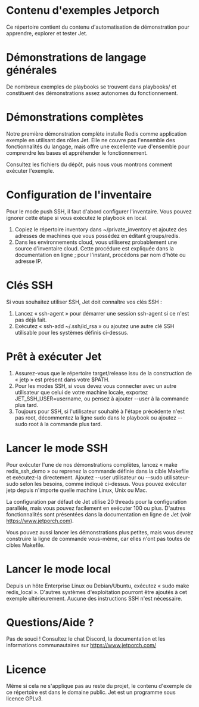 Contenu d'exemples Jetporch
===========================

Ce répertoire contient du contenu d'automatisation de démonstration pour apprendre, explorer et tester Jet.

Démonstrations de langage générales
===================================

De nombreux exemples de playbooks se trouvent dans playbooks/ et constituent des démonstrations assez autonomes du fonctionnement.

Démonstrations complètes
=======================

Notre première démonstration complète installe Redis comme application exemple en utilisant des rôles Jet. Elle ne couvre pas
l'ensemble des fonctionnalités du langage, mais offre une excellente vue d'ensemble pour comprendre les bases et
appréhender le fonctionnement.

Consultez les fichiers du dépôt, puis nous vous montrons comment exécuter l'exemple.

Configuration de l'inventaire
=============================

Pour le mode push SSH, il faut d'abord configurer l'inventaire. Vous pouvez ignorer cette étape si vous exécutez le playbook en local.

1. Copiez le répertoire inventory dans ~/private_inventory et ajoutez des adresses de machines que vous possédez en éditant groups/redis.
2. Dans les environnements cloud, vous utiliserez probablement une source d'inventaire cloud. Cette procédure est expliquée dans la documentation
en ligne ; pour l'instant, procédons par nom d'hôte ou adresse IP.

Clés SSH
========

Si vous souhaitez utiliser SSH, Jet doit connaître vos clés SSH :

1. Lancez « ssh-agent » pour démarrer une session ssh-agent si ce n'est pas déjà fait.
2. Exécutez « ssh-add ~/.ssh/id_rsa » ou ajoutez une autre clé SSH utilisable pour les systèmes définis ci-dessus.

Prêt à exécuter Jet
===================

1. Assurez-vous que le répertoire target/release issu de la construction de « jetp » est présent dans votre $PATH.
2. Pour les modes SSH, si vous devez vous connecter avec un autre utilisateur que celui de votre machine locale, exportez JET_SSH_USER=username, ou pensez à ajouter --user à la commande plus tard.
3. Toujours pour SSH, si l'utilisateur souhaité à l'étape précédente n'est pas root, décommentez la ligne sudo dans le playbook ou ajoutez --sudo root à la commande plus tard.

Lancer le mode SSH
==================

Pour exécuter l'une de nos démonstrations complètes, lancez « make redis_ssh_demo » ou reprenez la commande définie dans la cible Makefile et exécutez-la directement. Ajoutez --user utilisateur ou --sudo utilisateur-sudo selon les besoins, comme indiqué ci-dessus.
Vous pouvez exécuter jetp depuis n'importe quelle machine Linux, Unix ou Mac.

La configuration par défaut de Jet utilise 20 threads pour la configuration parallèle, mais vous pouvez facilement en exécuter 100 ou plus.
D'autres fonctionnalités sont présentées dans la documentation en ligne de Jet (voir https://www.jetporch.com).

Vous pouvez aussi lancer les démonstrations plus petites, mais vous devrez construire la ligne de commande vous-même, car elles n'ont pas toutes de cibles Makefile.

Lancer le mode local
====================

Depuis un hôte Enterprise Linux ou Debian/Ubuntu, exécutez « sudo make redis_local ». D'autres systèmes d'exploitation pourront être ajoutés à cet exemple ultérieurement.
Aucune des instructions SSH n'est nécessaire.

Questions/Aide ?
================

Pas de souci ! Consultez le chat Discord, la documentation et les informations communautaires sur https://www.jetporch.com/

Licence
=======

Même si cela ne s'applique pas au reste du projet, le contenu d'exemple de ce répertoire est dans le domaine public.
Jet est un programme sous licence GPLv3.
